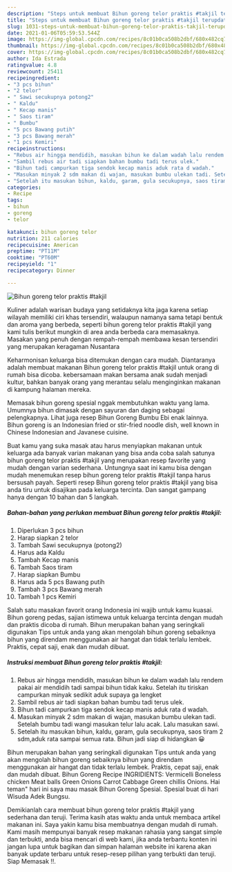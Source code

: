 ```yaml
---
description: "Steps untuk membuat Bihun goreng telor praktis #takjil terupdate"
title: "Steps untuk membuat Bihun goreng telor praktis #takjil terupdate"
slug: 1031-steps-untuk-membuat-bihun-goreng-telor-praktis-takjil-terupdate
date: 2021-01-06T05:59:53.544Z
image: https://img-global.cpcdn.com/recipes/8c01b0ca508b2dbf/680x482cq70/bihun-goreng-telor-praktis-takjil-foto-resep-utama.jpg
thumbnail: https://img-global.cpcdn.com/recipes/8c01b0ca508b2dbf/680x482cq70/bihun-goreng-telor-praktis-takjil-foto-resep-utama.jpg
cover: https://img-global.cpcdn.com/recipes/8c01b0ca508b2dbf/680x482cq70/bihun-goreng-telor-praktis-takjil-foto-resep-utama.jpg
author: Ida Estrada
ratingvalue: 4.8
reviewcount: 25411
recipeingredient:
- "3 pcs bihun"
- "2 telor"
- " Sawi secukupnya potong2"
- " Kaldu"
- " Kecap manis"
- " Saos tiram"
- " Bumbu"
- "5 pcs Bawang putih"
- "3 pcs Bawang merah"
- "1 pcs Kemiri"
recipeinstructions:
- "Rebus air hingga mendidih, masukan bihun ke dalam wadah lalu rendem pakai air mendidih tadi sampai bihun tidak kaku. Setelah itu tiriskan campurkan minyak sedikit aduk supaya ga lengket"
- "Sambil rebus air tadi siapkan bahan bumbu tadi terus ulek."
- "Bihun tadi campurkan tiga sendok kecap manis aduk rata d wadah."
- "Masukan minyak 2 sdm makan di wajan, masukan bumbu ulekan tadi. Setelah bumbu tadi wangi masukan telur lalu acak. Lalu masukan sawi."
- "Setelah itu masukan bihun, kaldu, garam, gula secukupnya, saos tiram 2 sdm,aduk rata sampai semua rata. Bihun jadi siap di hidangkan 😀"
categories:
- Recipe
tags:
- bihun
- goreng
- telor

katakunci: bihun goreng telor 
nutrition: 211 calories
recipecuisine: American
preptime: "PT11M"
cooktime: "PT60M"
recipeyield: "1"
recipecategory: Dinner

---
```



![Bihun goreng telor praktis #takjil](https://img-global.cpcdn.com/recipes/8c01b0ca508b2dbf/680x482cq70/bihun-goreng-telor-praktis-takjil-foto-resep-utama.jpg)

Kuliner adalah warisan budaya yang setidaknya kita jaga karena setiap wilayah memiliki ciri khas tersendiri, walaupun namanya sama tetapi bentuk dan aroma yang berbeda, seperti bihun goreng telor praktis #takjil yang kami tulis berikut mungkin di area anda berbeda cara memasaknya. Masakan yang penuh dengan rempah-rempah membawa kesan tersendiri yang merupakan keragaman Nusantara

Keharmonisan keluarga bisa ditemukan dengan cara mudah. Diantaranya adalah membuat makanan Bihun goreng telor praktis #takjil untuk orang di rumah bisa dicoba. kebersamaan makan bersama anak sudah menjadi kultur, bahkan banyak orang yang merantau selalu menginginkan makanan di kampung halaman mereka.

Memasak bihun goreng spesial nggak membutuhkan waktu yang lama. Umumnya bihun dimasak dengan sayuran dan daging sebagai pelengkapnya. Lihat juga resep Bihun Goreng Bumbu Ebi enak lainnya. Bihun goreng is an Indonesian fried or stir-fried noodle dish, well known in Chinese Indonesian and Javanese cuisine.

Buat kamu yang suka masak atau harus menyiapkan makanan untuk keluarga ada banyak varian makanan yang bisa anda coba salah satunya bihun goreng telor praktis #takjil yang merupakan resep favorite yang mudah dengan varian sederhana. Untungnya saat ini kamu bisa dengan mudah menemukan resep bihun goreng telor praktis #takjil tanpa harus bersusah payah.
Seperti resep Bihun goreng telor praktis #takjil yang bisa anda tiru untuk disajikan pada keluarga tercinta. Dan sangat gampang hanya dengan 10 bahan dan 5 langkah.


<!--inarticleads1-->

##### Bahan-bahan yang perlukan membuat Bihun goreng telor praktis #takjil:

1. Diperlukan 3 pcs bihun
1. Harap siapkan 2 telor
1. Tambah  Sawi secukupnya (potong2)
1. Harus ada  Kaldu
1. Tambah  Kecap manis
1. Tambah  Saos tiram
1. Harap siapkan  Bumbu
1. Harus ada 5 pcs Bawang putih
1. Tambah 3 pcs Bawang merah
1. Tambah 1 pcs Kemiri


Salah satu masakan favorit orang Indonesia ini wajib untuk kamu kuasai. Bihun goreng pedas, sajian istimewa untuk keluarga tercinta dengan mudah dan praktis dicoba di rumah. Bihun merupakan bahan yang seringkali digunakan Tips untuk anda yang akan mengolah bihun goreng sebaiknya bihun yang direndam menggunakan air hangat dan tidak terlalu lembek. Praktis, cepat saji, enak dan mudah dibuat. 

<!--inarticleads2-->

##### Instruksi membuat  Bihun goreng telor praktis #takjil:

1. Rebus air hingga mendidih, masukan bihun ke dalam wadah lalu rendem pakai air mendidih tadi sampai bihun tidak kaku. Setelah itu tiriskan campurkan minyak sedikit aduk supaya ga lengket
1. Sambil rebus air tadi siapkan bahan bumbu tadi terus ulek.
1. Bihun tadi campurkan tiga sendok kecap manis aduk rata d wadah.
1. Masukan minyak 2 sdm makan di wajan, masukan bumbu ulekan tadi. Setelah bumbu tadi wangi masukan telur lalu acak. Lalu masukan sawi.
1. Setelah itu masukan bihun, kaldu, garam, gula secukupnya, saos tiram 2 sdm,aduk rata sampai semua rata. Bihun jadi siap di hidangkan 😀


Bihun merupakan bahan yang seringkali digunakan Tips untuk anda yang akan mengolah bihun goreng sebaiknya bihun yang direndam menggunakan air hangat dan tidak terlalu lembek. Praktis, cepat saji, enak dan mudah dibuat. Bihun Goreng Recipe INGRIDIENTS: Vermicelli Boneless chicken Meat balls Green Onions Carrot Cabbage Green chillis Onions. Hai teman&#34; hari ini saya mau masak Bihun Goreng Spesial. Spesial buat di hari Wisuda Adek Bungsu. 

Demikianlah cara membuat bihun goreng telor praktis #takjil yang sederhana dan teruji. Terima kasih atas waktu anda untuk membaca artikel makanan ini. Saya yakin kamu bisa membuatnya dengan mudah di rumah. Kami masih mempunyai banyak resep makanan rahasia yang sangat simple dan terbukti, anda bisa mencari di web kami, jika anda terbantu konten ini jangan lupa untuk bagikan dan simpan halaman website ini karena akan banyak update terbaru untuk resep-resep pilihan yang terbukti dan teruji. Siap Memasak !!. 
